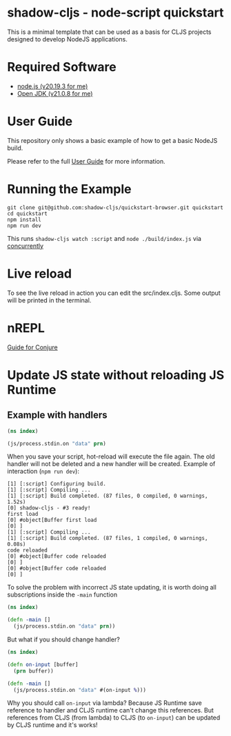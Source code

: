 # shadow-cljs - node-script quickstart

This is a minimal template that can be used as a basis for CLJS projects designed to develop NodeJS applications.

# Required Software

- [node.js (v20.19.3 for me)](https://nodejs.org/en/download)
- [Open JDK (v21.0.8 for me)](https://openjdk.org/projects/jdk/)

# User Guide

This repository only shows a basic example of how to get a basic NodeJS build.

Please refer to the full [User Guide](https://shadow-cljs.github.io/docs/UsersGuide.html) for more information.

# Running the Example

```shell
git clone git@github.com:shadow-cljs/quickstart-browser.git quickstart
cd quickstart
npm install
npm run dev
````

This runs `shadow-cljs watch :script` and `node ./build/index.js` via [concurrently](https://www.npmjs.com/package/concurrently)

# Live reload

To see the live reload in action you can edit the src/index.cljs. Some output will be printed in the terminal.

# nREPL

[Guide for Conjure](https://github.com/Olical/conjure/wiki/Quick-start:-ClojureScript-(shadow-cljs)#connect-and-select)

# Update JS state without reloading JS Runtime

## Example with handlers

```clj
(ns index)

(js/process.stdin.on "data" prn)
```

When you save your script, hot-reload will execute the file again.
The old handler will not be deleted and a new handler will be created.
Example of interaction (`npm run dev`):

```
[1] [:script] Configuring build.
[1] [:script] Compiling ...
[1] [:script] Build completed. (87 files, 0 compiled, 0 warnings, 1.52s)
[0] shadow-cljs - #3 ready!
first load
[0] #object[Buffer first load
[0] ]
[1] [:script] Compiling ...
[1] [:script] Build completed. (87 files, 1 compiled, 0 warnings, 0.08s)
code reloaded
[0] #object[Buffer code reloaded
[0] ]
[0] #object[Buffer code reloaded
[0] ]
```

To solve the problem with incorrect JS state updating,
it is worth doing all subscriptions inside the `-main` function

```clj
(ns index)

(defn -main []
  (js/process.stdin.on "data" prn))
```

But what if you should change handler?

```clj
(ns index)

(defn on-input [buffer]
  (prn buffer))

(defn -main []
  (js/process.stdin.on "data" #(on-input %)))
```

Why you should call `on-input` via lambda?
Because JS Runtime save reference to handler and CLJS runtime can't change this references.
But references from CLJS (from lambda) to CLJS (to `on-input`) can be updated by CLJS runtime and it's works! 
